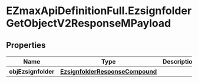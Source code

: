# EZmaxApiDefinitionFull.EzsignfolderGetObjectV2ResponseMPayload

## Properties

Name | Type | Description | Notes
------------ | ------------- | ------------- | -------------
**objEzsignfolder** | [**EzsignfolderResponseCompound**](EzsignfolderResponseCompound.md) |  | 


